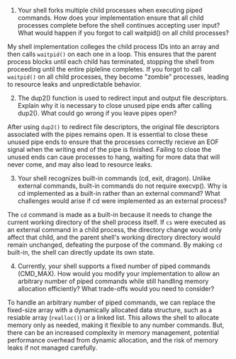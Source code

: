 1. Your shell forks multiple child processes when executing piped commands. How does your implementation ensure that all child processes complete before the shell continues accepting user input? What would happen if you forgot to call waitpid() on all child processes?

My shell implementation colleges the child process IDs into an array and then calls `waitpid()` on each one in a loop. This ensures that the parent process blocks until each child has terminated, stopping the shell from proceeding until the entire pipleline completes. If you forgot to call `waitpid()` on all child processes, they become "zombie" processes, leading to resource leaks and unpredictable behavior. 

2. The dup2() function is used to redirect input and output file descriptors. Explain why it is necessary to close unused pipe ends after calling dup2(). What could go wrong if you leave pipes open?

After using `dup2()` to redirect file descriptors, the original file descriptors associated with the pipes remains open. It is essential to close these unused pipe ends to ensure that the processes correctly recieve an EOF signal when the writing end of the pipe is finished. Failing to close the unused ends can caue processes to hang, waiting for more data that will never come, and may also lead to resource leaks.

3. Your shell recognizes built-in commands (cd, exit, dragon). Unlike external commands, built-in commands do not require execvp(). Why is cd implemented as a built-in rather than an external command? What challenges would arise if cd were implemented as an external process?

The `cd` command is made as a built-in because it needs to change the current working directory of the shell process itself. If `cs` were executed as an external command in a child process, the directory change would only affect that child, and the parent shell's working directory directory would remain unchanged, defeating the purpose of the command. By making `cd` built-in, the shell can directly update its own state. 

4. Currently, your shell supports a fixed number of piped commands (CMD_MAX). How would you modify your implementation to allow an arbitrary number of piped commands while still handling memory allocation efficiently? What trade-offs would you need to consider?

To handle an arbitrary number of piped commands, we can replace the fixed-size array with a dynamically allocated data structure, such as a resiable array (`realloc()`) or a linked list. This allows the shell to allocate memory only as needed, making it flexible to any number commands. But, there can be an increased complexity in memory management, potential performance overhead from dynamic allocation, and the risk of memory leaks if not managed carefully. 
